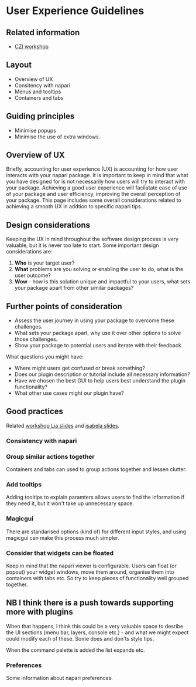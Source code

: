 # User Experience Guidelines

## Related information

- [CZI workshop](https://chanzuckerberg.github.io/napari-plugin-accel-workshops/workshops/february.html)

## Layout

- Overview of UX
- Consitency with napari
- Menus and tooltips
- Containers and tabs

## Guiding principles

- Minimise popups
- Minimise the use of extra windows.


## Overview of UX

Briefly, accounting for user experience (UX) is accounting for how user interacts with your napari package.
It is important to keep in mind that what you have designed for is not necessarily how users will try to interact with your package.
Achieving a good user experience will facilatate ease of use of your package and user efficiency, improving the overall perception of your package.
This page includes some overall considerations related to achieving a smooth UX in addtion to specific napari tips.

## Design considerations

Keeping the UX in mind throughout the software design process is very valuable, but it is never too late to start.
Some important design considerations are:

1. **Who** is your target user?
2. **What** problems are you solving or enabling the user to do, what is the user outcome?
3. **Wow** - how is this solution unique and impactful to your users, what sets your package apart from other similar packages?

## Further points of consideration

- Assess the user journey in using your package to overcome these challenges.
- What sets your package apart, why use it over other options to solve those challenges.
- Show your package to potential users and iterate with their feedback.


What questions you might have:

- Where might users get confused or break something?
- Does our plugin description or tutorial include all necessary information?
- Have we chosen the best GUI to help users best understand the plugin functionality?
- What other use cases might our plugin have?

## Good practices

Related [workshop Lia slides](https://docs.google.com/presentation/d/10pxnwvBBb1rYV-LEWgmn5b2n9CK93-Qc_U_CEKUD5jI/edit#slide=id.g1197662a91c_0_66) and [isabela slides](https://docs.google.com/presentation/d/1JeDCvSYxXXDBMGdtC32rQSi5TJawiZEFW-A1wqHRHhU/edit#slide=id.g11d41ea185c_0_459).

### Consistency with napari


### Group similar actions together

Containers and tabs can used to group actions together and lessen clutter.

### Add tooltips

Adding tooltips to explain paramters allows users to find the information if they need it, but it won't take up unnecessary space.

### Magicgui

There are standarised options (kind of) for different input styles, and using magicgui can make this process much simpler.

### Consider that widgets can be floated

Keep in mind that the napari viewer is configurable. Users can float (or popout) your widget windows, move them around, organise them into containers with tabs etc. So try to keep pieces of functionality well grouped together.

## NB I think there is a push towards supporting more with plugins

When that happens, I think this could be a very valuable space to desribe the UI sections (menu bar, layers, console etc.) - and what we might expect could modify each of these. Some does and don'ts style tips.

When the command palette is added the list expands etc.

### Preferences

Some information about napari preferences.